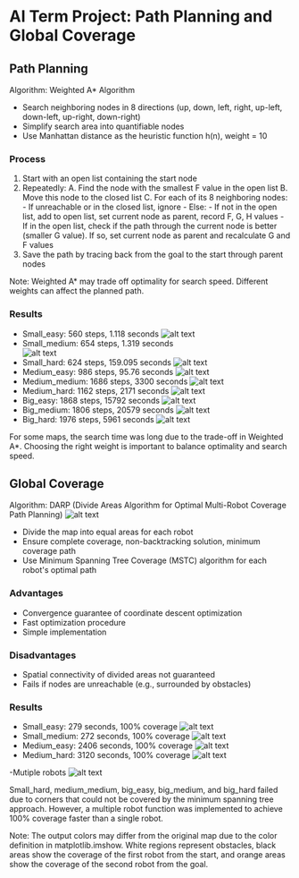 # AI Term Project: Path Planning and Global Coverage

## Path Planning

Algorithm: Weighted A\* Algorithm

- Search neighboring nodes in 8 directions (up, down, left, right, up-left, down-left, up-right, down-right)
- Simplify search area into quantifiable nodes
- Use Manhattan distance as the heuristic function h(n), weight = 10

### Process

1. Start with an open list containing the start node
2. Repeatedly:
   A. Find the node with the smallest F value in the open list
   B. Move this node to the closed list
   C. For each of its 8 neighboring nodes: - If unreachable or in the closed list, ignore - Else: - If not in the open list, add to open list, set current node as parent, record F, G, H values - If in the open list, check if the path through the current node is better (smaller G value). If so, set current node as parent and recalculate G and F values
3. Save the path by tracing back from the goal to the start through parent nodes

Note: Weighted A\* may trade off optimality for search speed. Different weights can affect the planned path.

### Results

- Small_easy: 560 steps, 1.118 seconds
![alt text](./result/image.png)
- Small_medium: 654 steps, 1.319 seconds  
![alt text](./result/image-1.png)
- Small_hard: 624 steps, 159.095 seconds
  ![alt text](./result/image-2.png)
- Medium_easy: 986 steps, 95.76 seconds
  ![alt text](./result/image-3.png)
- Medium_medium: 1686 steps, 3300 seconds
  ![alt text](./result/image-4.png)
- Medium_hard: 1162 steps, 2171 seconds
  ![alt text](./result/image-5.png)
- Big_easy: 1868 steps, 15792 seconds
  ![alt text](./result/image-6.png)
- Big_medium: 1806 steps, 20579 seconds
  ![alt text](./result/image-7.png)
- Big_hard: 1976 steps, 5961 seconds
  ![alt text](./result/image-8.png)

For some maps, the search time was long due to the trade-off in Weighted A\*. Choosing the right weight is important to balance optimality and search speed.

## Global Coverage

Algorithm: DARP (Divide Areas Algorithm for Optimal Multi-Robot Coverage Path Planning)
![alt text](./result/image-9.png)

- Divide the map into equal areas for each robot
- Ensure complete coverage, non-backtracking solution, minimum coverage path
- Use Minimum Spanning Tree Coverage (MSTC) algorithm for each robot's optimal path

### Advantages

- Convergence guarantee of coordinate descent optimization
- Fast optimization procedure
- Simple implementation

### Disadvantages

- Spatial connectivity of divided areas not guaranteed
- Fails if nodes are unreachable (e.g., surrounded by obstacles)

### Results

- Small_easy: 279 seconds, 100% coverage
  ![alt text](./result/image-10.png)
- Small_medium: 272 seconds, 100% coverage
  ![alt text](./result/image-11.png)
- Medium_easy: 2406 seconds, 100% coverage
  ![alt text](./result/image-12.png)
- Medium_hard: 3120 seconds, 100% coverage
  ![alt text](./result/image-13.png)

-Mutiple robots
  ![alt text](./result/image-14.png)

Small_hard, medium_medium, big_easy, big_medium, and big_hard failed due to corners that could not be covered by the minimum spanning tree approach. However, a multiple robot function was implemented to achieve 100% coverage faster than a single robot.


Note: The output colors may differ from the original map due to the color definition in matplotlib.imshow. White regions represent obstacles, black areas show the coverage of the first robot from the start, and orange areas show the coverage of the second robot from the goal.

